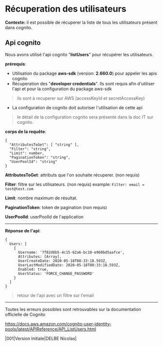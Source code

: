 # Récuperation des utilisateurs
**Contexte:**
il est possible de récuperer la liste de tous les utilisateurs présent dans cognito.


## Api cognito
Nous avons utilisé l'api cognito "**listUsers**" pour récupérer les utilisateurs.


**prérequis**:
- Utilisation du package **aws-sdk** (version: **2.660.0**) pour appeler les apis cognito
- Récuperation des "**developer credentials**". Ils sont requis afin d'utiliser l'api et pour la configuration du package aws-sdk
>ils sont à recuperer sur AWS (accessKeyId et secretAccessKey)
- La configuration de cognito doit autoriser l'utilisation de cette api
> le détail de la configuration cognito sera présente dans la doc IT sur cognito.

**corps de la requête**:

    {
      "AttributesToGet": [ "string" ],
      "Filter": "string",
      "Limit": number,
      "PaginationToken": "string",
      "UserPoolId": "string"
    }

**AttributesToGet**: attributs que l'on souhaite récuperer. (non requis)

**Filter**: filtre sur les utilisateurs. (non requis)
example: `Filter: email = test@test.com`

**Limit**: nombre maximum de résultat.

**PaginationToken**: token de pagination (non requis)

**UserPoolId**: userPoolId de l'application
___

**Réponse de l'api**:

    {
      Users: [
        {
          Username: '7f82d8b5-4c15-62a6-bc10-e960bd5aafce',
          Attributes: [Array],
          UserCreateDate: 2020-05-18T08:33:18.593Z,
          UserLastModifiedDate: 2020-05-18T08:33:18.593Z,
          Enabled: true,
          UserStatus: 'FORCE_CHANGE_PASSWORD'
        }
      ]
    }

> retour de l'api avec un filtre sur l'email

___

Toutes les erreurs possibles sont retrouvables sur la documentation officielle de Cognito

https://docs.aws.amazon.com/cognito-user-identity-pools/latest/APIReference/API_ListUsers.html

|001|Version Initiale|DELBE Nicolas|
